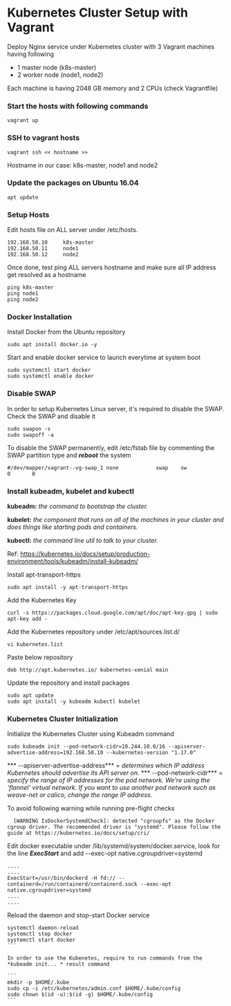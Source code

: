 # Kubernetes Cluster Setup with Vagrant

Deploy Nginx service under Kubernetes cluster with 3 Vagrant machines having following 
- 1 master node (k8s-master)
- 2 worker node (node1, node2)

Each machine is having 2048 GB memory and 2 CPUs (check Vagrantfile)

### Start the hosts with following commands

```
vagrant up
```

### SSH to vagrant hosts
```
vagrant ssh << hostname >>
```

Hostname in our case: k8s-master, node1 and node2

### Update the packages on Ubuntu 16.04

```
apt update
```

### Setup Hosts

Edit hosts file on ALL server under /etc/hosts. 

```
192.168.50.10     k8s-master
192.168.50.11     node1
192.168.50.12     node2
```

Once done, test ping ALL servers hostname and make sure all IP address get resolved as a hostname

```
ping k8s-master
ping node1
ping node2

```
### Docker Installation

Install Docker from the Ubuntu repository

```
sudo apt install docker.io -y
```

Start and enable docker service to launch everytime at system boot

```
sudo systemctl start docker
sudo systemctl enable docker
```

### Disable SWAP 

In order to setup Kubernetes Linux server, it's required to disable the SWAP. Check the SWAP and disable it

```
sudo swapon -s
sudo swapoff -a
```

To disable the SWAP permanently, edit /etc/fstab file by commenting the SWAP partition type and ***reboot*** the system
```
#/dev/mapper/vagrant--vg-swap_1 none            swap    sw              0       0
```

### Install kubeadm, kubelet and kubectl

**kubeadm:** *the command to bootstrap the cluster.*

**kubelet:** *the component that runs on all of the machines in your cluster and does things like starting pods and containers.*

**kubectl:** *the command line util to talk to your cluster.*

Ref: https://kubernetes.io/docs/setup/production-environment/tools/kubeadm/install-kubeadm/

Install apt-transport-https

```
sudo apt install -y apt-transport-https
```

Add the Kubernetes Key

```
curl -s https://packages.cloud.google.com/apt/doc/apt-key.gpg | sudo apt-key add -
```

Add the Kubernetes repository under /etc/apt/sources.list.d/

```
vi kubernetes.list
```

Paste below repository
```
deb http://apt.kubernetes.io/ kubernetes-xenial main
```

Update the repository and install packages
```
sudo apt update
sudo apt install -y kubeadm kubectl kubelet
```

### Kubernetes Cluster Initialization

Initialize the Kubernetes Cluster using Kubeadm command

```
sudo kubeadm init --pod-network-cidr=10.244.10.0/16 --apiserver-advertise-address=192.168.50.10 --kubernetes-version "1.17.0"
```

*** --apiserver-advertise-address*** = *determines which IP address Kubernetes should advertise its API server on.*
*** --pod-network-cidr*** = *specify the range of IP addresses for the pod network. We're using the 'flannel' virtual network. If you want to use another pod network such as weave-net or calico, change the range IP address.*


To avoid following warning while running pre-flight checks
```
  [WARNING IsDockerSystemdCheck]: detected "cgroupfs" as the Docker cgroup driver. The recommended driver is "systemd". Please follow the guide at https://kubernetes.io/docs/setup/cri/
```

Edit docker executable under /lib/systemd/system/docker.service, look for the line ***ExecStart*** and add --exec-opt native.cgroupdriver=systemd

```
....
....
ExecStart=/usr/bin/dockerd -H fd:// --containerd=/run/containerd/containerd.sock --exec-opt native.cgroupdriver=systemd
....
....
```

Reload the daemon and stop-start Docker service
````
systemctl daemon-reload
systemctl stop docker
systemctl start docker
```

In order to use the Kubenetes, require to run commands from the *kubeadm init... * result command

```
mkdir -p $HOME/.kube
sudo cp -i /etc/kubernetes/admin.conf $HOME/.kube/config
sudo chown $(id -u):$(id -g) $HOME/.kube/config
```

